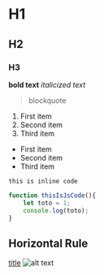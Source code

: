 # H1
## H2
### H3
**bold text**
*italicized text*
> blockquote
1. First item
2. Second item
3. Third item
- First item
- Second item
- Third item

`this is inline code`

```js
function thisIsJsCode(){
    let toto = 1;
    console.log(toto);
}
```
Horizontal Rule
---
[title](https://www.example.com)
![alt text](image.jpg)

